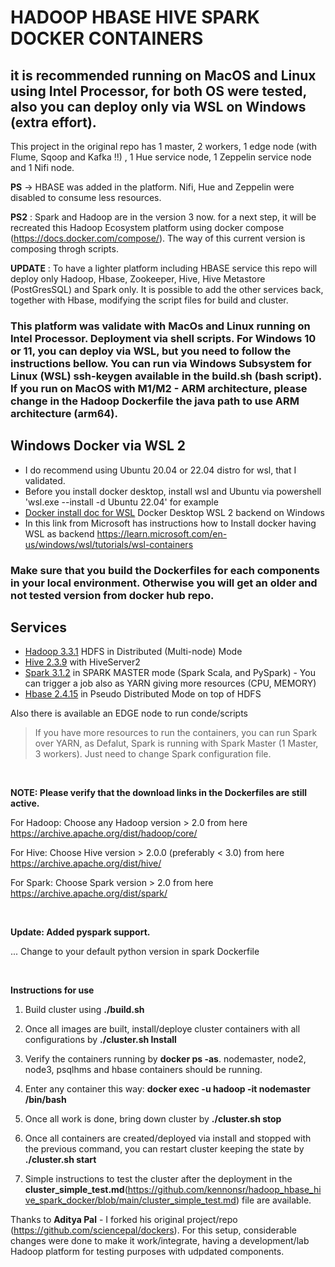 # HADOOP HBASE HIVE SPARK DOCKER CONTAINERS 
## it is recommended running on MacOS and Linux using Intel Processor, for both OS were tested, also you can deploy only via WSL on Windows (extra effort). 

This project in the original repo has 1 master, 2 workers, 1 edge node (with Flume, Sqoop and Kafka !!) , 1 Hue service node, 1 Zeppelin service node and 1 Nifi node.

**PS** -> HBASE was added in the platform. Nifi, Hue and Zeppelin were disabled to consume less resources.

**PS2** : Spark and Hadoop are in the version 3 now. for a next step, it will be recreated this Hadoop Ecosystem platform using docker compose (https://docs.docker.com/compose/). The way of this current version is composing throgh scripts.

**UPDATE** : To have a lighter platform including HBASE service this repo will deploy only Hadoop, Hbase, Zookeeper, Hive, Hive Metastore (PostGresSQL) and Spark only. It is possible to add the other services back, together with Hbase, modifying the script files for build and cluster.

### This platform was validate with MacOs and Linux running on Intel Processor. Deployment via shell scripts. For Windows 10 or 11, you can deploy via WSL, but you need to follow the instructions bellow. You can run via Windows Subsystem for Linux (WSL) ssh-keygen available in the build.sh (bash script). If you run on MacOS with M1/M2 - ARM architecture, please change in the Hadoop Dockerfile the java path to use ARM architecture (arm64).
## Windows Docker via WSL 2
* I do recommend using Ubuntu 20.04 or 22.04 distro for wsl, that I validated.
* Before you install docker desktop, install wsl and Ubuntu via powershell 'wsl.exe --install -d Ubuntu 22.04' for example
* [Docker install doc for WSL](https://docs.docker.com/desktop/wsl/) Docker Desktop WSL 2 backend on Windows
* In this link from Microsoft has instructions how to Install docker having WSL as backend https://learn.microsoft.com/en-us/windows/wsl/tutorials/wsl-containers


### Make sure that you build the Dockerfiles for each components in your local environment. Otherwise you will get an older and not tested version from docker hub repo.

## Services

* [Hadoop 3.3.1](http://hadoop.apache.org/docs/r3.3.1/) HDFS in  Distributed (Multi-node) Mode
* [Hive 2.3.9](http://hive.apache.org/) with HiveServer2
* [Spark 3.1.2](https://spark.apache.org/docs/3.1.2/) in SPARK MASTER mode (Spark Scala, and PySpark) - You can trigger a job also as YARN giving more resources (CPU, MEMORY)
* [Hbase 2.4.15](https://hbase.apache.org/)  in Pseudo Distributed Mode on top of HDFS

Also there is available an EDGE node to run conde/scripts

> If you have more resources to run the containers, you can run Spark over YARN, as Defalut, Spark is running with Spark Master (1 Master, 3 workers). Just need to change Spark configuration file.

<br />

**NOTE: Please verify that the download links in the Dockerfiles are still active.**

For Hadoop: Choose any Hadoop version > 2.0 from here https://archive.apache.org/dist/hadoop/core/

For Hive: Choose Hive version > 2.0.0 (preferably < 3.0) from here https://archive.apache.org/dist/hive/

For Spark: Choose Spark version > 2.0 from here https://archive.apache.org/dist/spark/

<br />

**Update: Added pyspark support.**

 ... Change to your default python version in spark Dockerfile

<br />

**Instructions for use**

1. Build cluster using **./build.sh**

2. Once all images are built, install/deploye cluster containers with all configurations by **./cluster.sh Install**

3. Verify the containers running by **docker ps -as**. nodemaster, node2, node3, psqlhms and hbase containers should be running.

4. Enter any container this way: **docker exec -u hadoop -it nodemaster /bin/bash**

5. Once all work is done, bring down cluster by **./cluster.sh stop**

6. Once all containers are created/deployed via install and stopped with the previous command, you can restart cluster keeping the state by **./cluster.sh start**

7. Simple instructions to test the cluster after the deployment in the **cluster_simple_test.md**(https://github.com/kennonsr/hadoop_hbase_hive_spark_docker/blob/main/cluster_simple_test.md) file are available.



Thanks to **Aditya Pal** - I forked his original project/repo (https://github.com/sciencepal/dockers). For this setup, considerable changes were done to make it work/integrate, having a development/lab Hadoop platform for testing purposes with udpdated components.